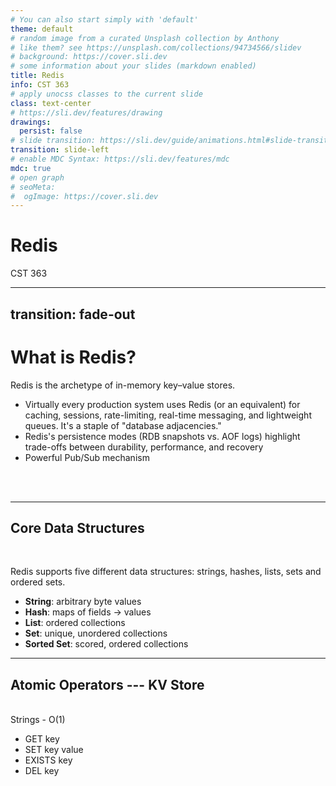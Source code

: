 ```yaml
---
# You can also start simply with 'default'
theme: default
# random image from a curated Unsplash collection by Anthony
# like them? see https://unsplash.com/collections/94734566/slidev
# background: https://cover.sli.dev
# some information about your slides (markdown enabled)
title: Redis
info: CST 363
# apply unocss classes to the current slide
class: text-center
# https://sli.dev/features/drawing
drawings:
  persist: false
# slide transition: https://sli.dev/guide/animations.html#slide-transitions
transition: slide-left
# enable MDC Syntax: https://sli.dev/features/mdc
mdc: true
# open graph
# seoMeta:
#  ogImage: https://cover.sli.dev
---
```


# Redis

CST 363


---
transition: fade-out
---

# What is Redis?

Redis is the archetype of in-memory key–value stores.

- Virtually every production system uses Redis (or an equivalent) for caching, sessions, rate-limiting, real-time messaging, and lightweight queues. It's a staple of "database adjacencies."
- Redis's persistence modes (RDB snapshots vs. AOF logs) highlight trade-offs between durability, performance, and recovery 
- Powerful Pub/Sub mechanism
<br>
<br>


---

## Core Data Structures  

<br>

Redis supports five different data structures: strings, hashes, lists, sets and ordered sets.

- **String**: arbitrary byte values  
- **Hash**: maps of fields → values  
- **List**: ordered collections  
- **Set**: unique, unordered collections  
- **Sorted Set**: scored, ordered collections  

---

## Atomic Operators --- KV Store

<br>
Strings - O(1) 

- GET key
- SET key value 
- EXISTS key 
- DEL key